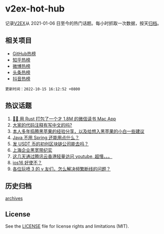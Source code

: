 # v2ex-hot-hub

 记录[V2EX](https://www.v2ex.com/)从 2021-01-06 日至今的热门话题。每小时抓取一次数据，按天[归档](archives)。
 
 ## 相关项目

- [GitHub热榜](https://github.com/lonnyzhang423/github-hot-hub)
- [知乎热榜](https://github.com/lonnyzhang423/zhihu-hot-hub)
- [微博热榜](https://github.com/lonnyzhang423/weibo-hot-hub)
- [头条热榜](https://github.com/lonnyzhang423/toutiao-hot-hub)
- [抖音热榜](https://github.com/lonnyzhang423/douyin-hot-hub)


 `更新时间：2022-10-15 16:12:52 +0800`

## 热议话题

1. [🤱🏻 用 Rust 打包了一个才 1.8M 的微信读书 Mac App](https://www.v2ex.com/t/887062)
1. [大家的代码注释有写中文的吗?](https://www.v2ex.com/t/887092)
1. [本人多年捣腾黑苹果的经验分享，以及给想入黑苹果的小白一些建议](https://www.v2ex.com/t/887050)
1. [Java 不用 Spring 还能用点什么？](https://www.v2ex.com/t/887018)
1. [发 USDT 币的初创区块链公司能去吗？](https://www.v2ex.com/t/886996)
1. [上海企业黑宽带纪实](https://www.v2ex.com/t/887047)
1. [这几天通过腾讯云香港轻量访问 youtube, 超慢。。。](https://www.v2ex.com/t/886999)
1. [ios16 好使不？](https://www.v2ex.com/t/886978)
1. [各位玩喷 3 的 v 友们，怎么解决频繁断线的问题？](https://www.v2ex.com/t/886992)

## 历史归档

[archives](archives)

## License

See the [LICENSE](LICENSE) file for license rights and limitations (MIT).
